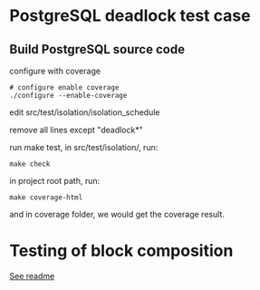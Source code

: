 # PostgreSQL deadlock test case

## Build PostgreSQL source code
  
configure with coverage

    # configure enable coverage
    ./configure --enable-coverage
  
edit src/test/isolation/isolation_schedule

remove all lines except "deadlock*"

run make test, in src/test/isolation/, run:

    make check

in project root path, run:

    make coverage-html

and in coverage folder, we would get the coverage result.


# Testing of block composition

[See readme](../py/readme.md)

